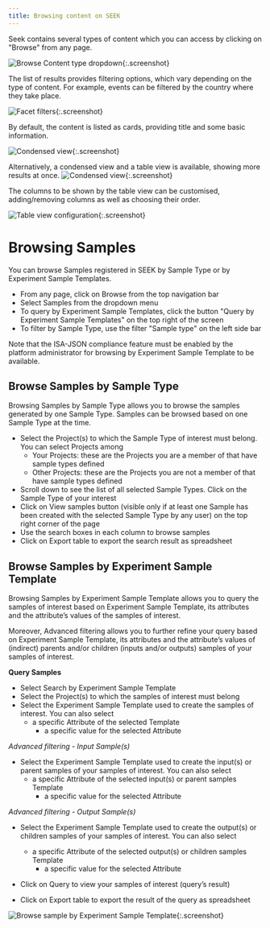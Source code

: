```yaml
---
title: Browsing content on SEEK
---
```



Seek contains several types of content which you can access by clicking on "Browse" from any page.

![Browse Content type dropdown](/images/user-guide/browsing_home.png){:.screenshot}

The list of results provides filtering options, which vary depending on the type of content. For example, events can be filtered by the country where they take place.

![Facet filters](/images/user-guide/browsing_filter_facets_events.png){:.screenshot}

By default, the content is listed as cards, providing title and some basic information.

![Condensed view](/images/user-guide/browsing_default.png){:.screenshot}


Alternatively, a condensed view and a table view is available, showing more results at once.
![Condensed view](/images/user-guide/browsing_condensed.png){:.screenshot}

The columns to be shown by the table view can be customised, adding/removing columns as well as choosing their order.

![Table view configuration](/images/user-guide/browsing_table_config.png){:.screenshot}

# Browsing Samples
You can browse Samples registered in SEEK by Sample Type or by Experiment Sample Templates.
* From any page, click on Browse from the top navigation bar
* Select Samples from the dropdown menu
* To query by Experiment Sample Templates, click the button "Query by Experiment Sample Templates" on the top right of the screen
* To filter by Sample Type, use the filter "Sample type" on the left side bar

<div class="alert alert-info">
Note that the ISA-JSON compliance feature must be enabled by the platform administrator for browsing by Experiment 
Sample Template to be available. 
</div>

## Browse Samples by Sample Type
Browsing Samples by Sample Type allows you to browse the samples generated by one Sample Type. Samples can be browsed based on one Sample Type at the time.
* Select the Project(s) to which the Sample Type of interest must belong. You can select Projects among
  * Your Projects: these are the Projects you are a member of that have sample types defined
  * Other Projects: these are the Projects you are not a member of that have sample types defined
* Scroll down to see the list of all selected Sample Types. Click on the Sample Type of your interest
* Click on View samples button (visible only if at least one Sample has been created with the selected Sample Type by any user) on the top right corner of the page
* Use the search boxes in each column to browse samples
* Click on Export table to export the search result as spreadsheet

## Browse Samples by Experiment Sample Template
Browsing Samples by Experiment Sample Template allows you to query the samples of interest based on Experiment Sample Template, its attributes and the attribute’s values of the samples of interest.

Moreover, Advanced filtering allows you to further refine your query based on Experiment Sample Template, its attributes and the attribute’s values of (indirect) parents and/or children (inputs and/or outputs) samples of your samples of interest.

**Query Samples**
* Select Search by Experiment Sample Template
* Select the Project(s) to which the samples of interest must belong
* Select the Experiment Sample Template used to create the samples of interest. You can also select
  * a specific Attribute of the selected Template
    * a specific value for the selected Attribute

*Advanced filtering - Input Sample(s)*
* Select the Experiment Sample Template used to create the input(s) or parent samples of your samples of interest. You can also select
  * a specific Attribute of the selected input(s) or parent samples Template
    * a specific value for the selected Attribute

*Advanced filtering - Output Sample(s)*
* Select the Experiment Sample Template used to create the output(s) or children samples of your samples of interest. You can also select
  * a specific Attribute of the selected output(s) or children samples Template
    * a specific value for the selected Attribute

* Click on Query to view your samples of interest (query’s result)
* Click on Export table to export the result of the query as spreadsheet

![Browse sample by Experiment Sample Template](/images/user-guide/isajson-compliance/browse-samples-by-isajson-template.png){:.screenshot}
